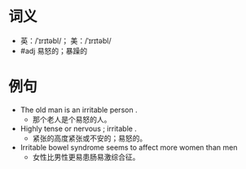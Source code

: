 # 词义
- 英：/ˈɪrɪtəbl/； 美：/ˈɪrɪtəbl/
- #adj 易怒的；暴躁的
# 例句
- The old man is an irritable person .
	- 那个老人是个易怒的人。
- Highly tense or nervous ; irritable .
	- 紧张的高度紧张或不安的；易怒的。
- Irritable bowel syndrome seems to affect more women than men
	- 女性比男性更易患肠易激综合征。
